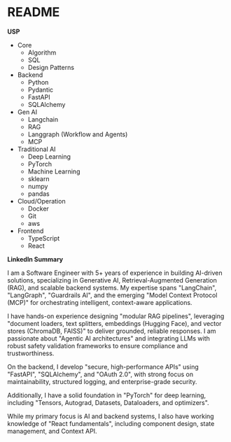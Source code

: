 # README

**USP**
- Core
    - Algorithm
    - SQL
    - Design Patterns
- Backend
    - Python
    - Pydantic
    - FastAPI
    - SQLAlchemy
- Gen AI
    - Langchain
    - RAG
    - Langgraph (Workflow and Agents)
    - MCP
- Traditional AI
    - Deep Learning
    - PyTorch
    - Machine Learning
    - sklearn
    - numpy
    - pandas
- Cloud/Operation
    - Docker
    - Git
    - aws
- Frontend
    - TypeScript
    - React


**LinkedIn Summary**

I am a Software Engineer with 5+ years of experience in building AI-driven solutions, specializing in Generative AI, Retrieval-Augmented Generation (RAG), and scalable backend systems. My expertise spans "LangChain", "LangGraph", "Guardrails AI", and the emerging "Model Context Protocol (MCP)" for orchestrating intelligent, context-aware applications.

I have hands-on experience designing "modular RAG pipelines", leveraging "document loaders, text splitters, embeddings (Hugging Face), and vector stores (ChromaDB, FAISS)" to deliver grounded, reliable responses. I am passionate about "Agentic AI architectures" and integrating LLMs with robust safety validation frameworks to ensure compliance and trustworthiness.

On the backend, I develop "secure, high-performance APIs" using "FastAPI", "SQLAlchemy", and "OAuth 2.0", with strong focus on maintainability, structured logging, and enterprise-grade security. 

Additionally, I have a solid foundation in "PyTorch" for deep learning, including "Tensors, Autograd, Datasets, Dataloaders, and optimizers".

While my primary focus is AI and backend systems, I also have working knowledge of "React fundamentals", including component design, state management, and Context API.